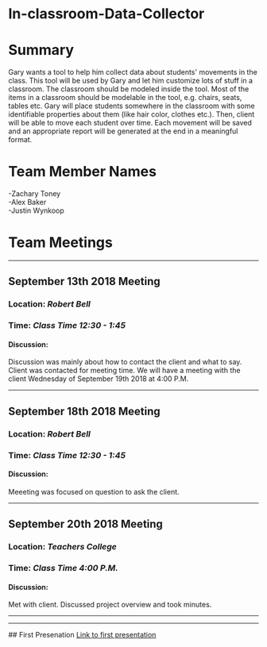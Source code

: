 # In-classroom-Data-Collector
# Summary
Gary wants a tool to help him collect data about students' movements in the class. This tool will be used by Gary and let him customize lots of stuff in a classroom. The classroom should be modeled inside the tool. Most of the items in a classroom should be modelable in the tool, e.g. chairs, seats, tables etc. Gary will place students somewhere in the classroom with some identifiable properties about them (like hair color, clothes etc.). Then, client will be able to move each student over time. Each movement will be saved and an appropriate report will be generated at the end in a meaningful format.
# Team Member Names
  -Zachary Toney<br>
  -Alex Baker<br>
  -Justin Wynkoop<br>
# Team Meetings

<hr>
<h2>September 13th 2018 Meeting</h2>
<h3>Location: <i>Robert Bell</i></h3>
<h3>Time: <i>Class Time 12:30 - 1:45</i></h3>
<h4>Discussion:</h4>
Discussion was mainly about how to contact the client and what to say. Client was contacted for meeting time. We will have a meeting with the client Wednesday of September 19th 2018 at 4:00 P.M.
<hr>

<h2>September 18th 2018 Meeting </h2>
<h3>Location: <i>Robert Bell</i></h3>
<h3>Time: <i>Class Time 12:30 - 1:45</i></h3>
<h4>Discussion:</h4>
Meeeting was focused on question to ask the client.  

<hr>

<h2>September 20th 2018 Meeting </h2>
<h3>Location: <i>Teachers College</i></h3>
<h3>Time: <i>Class Time 4:00 P.M.</i></h3>
<h4>Discussion:</h4>
Met with client. Discussed project overview and took minutes. 
<hr>

<hr>
## First Presenation
<a href="https://docs.google.com/presentation/d/1dj6GyhkfZejB_R0QZS0v30oceMnbQt5xVSPP4zVZyJU/edit#slide=id.gc6f73a04f_0_14">Link to first presentation</a>
